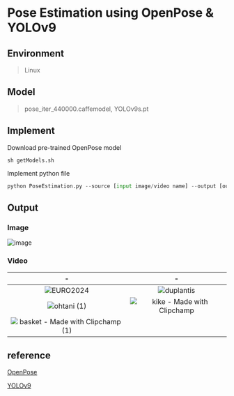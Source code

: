 # Pose Estimation using OpenPose & YOLOv9

## Environment
> Linux
## Model
> pose_iter_440000.caffemodel,  YOLOv9s.pt

## Implement
Download pre-trained OpenPose model
```shell
sh getModels.sh
```
Implement python file
```python
python PoseEstimation.py --source [input image/video name] --output [output image/video name]
```

## Output
### Image
![image](https://github.com/user-attachments/assets/e07b6632-232b-4acd-bd15-fd2f4b9a7c87)

### Video
|-|-|
|:--:|:--:|
|![EURO2024](https://github.com/user-attachments/assets/ba405671-7761-49ea-8314-bd3b0b40e1c0)|![duplantis](https://github.com/user-attachments/assets/e1e3007a-1100-4e1a-a972-a7b84f2eef19)|
|![ohtani (1)](https://github.com/user-attachments/assets/f70da5f7-5171-4015-9e9f-122275003cee)|![kike - Made with Clipchamp](https://github.com/user-attachments/assets/66abf01d-3f1d-4663-be4f-65d34d876298)|
|![basket - Made with Clipchamp (1)](https://github.com/user-attachments/assets/5a7bc22b-b428-4ac9-ad59-d612608433e1)||

## reference
[OpenPose](https://github.com/CMU-Perceptual-Computing-Lab/openpose)

[YOLOv9](https://github.com/WongKinYiu/yolov9)
